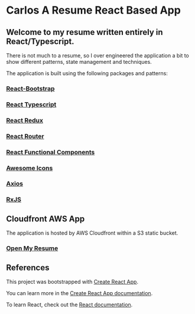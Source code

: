 # Carlos A Resume React Based App

## Welcome to my resume written entirely in React/Typescript.  


There is not much to a resume, so I over engineered the application a bit to show different patterns, state management and techniques.

The application is built using the following packages and patterns:

### [React-Bootstrap](https://react-bootstrap.github.io/components/alerts/)

### [React Typescript](https://www.typescriptlang.org/docs/handbook/react.html)

### [React Redux](https://react-redux.js.org/)

### [React Router](https://reactrouter.com/web/example/basic)

### [React Functional Components](https://reactjs.org/docs/components-and-props.html)

### [Awesome Icons](https://fontawesome.com/icons?d=gallery)

### [Axios](https://www.npmjs.com/package/axios)

### [RxJS](https://rxjs-dev.firebaseapp.com/guide/overview)



## Cloudfront AWS App

The application is hosted by AWS Cloudfront within a S3 static bucket. 

### [Open My Resume](https://d2o2ae3xnbx9l7.cloudfront.net)




## References
This project was bootstrapped with [Create React App](https://github.com/facebook/create-react-app).


You can learn more in the [Create React App documentation](https://facebook.github.io/create-react-app/docs/getting-started).

To learn React, check out the [React documentation](https://reactjs.org/).
